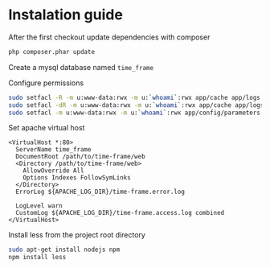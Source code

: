 # Instalation guide

After the first checkout update dependencies with composer

```bash
php composer.phar update
```

Create a mysql database named `time_frame`

Configure permissions

```bash
sudo setfacl -R -m u:www-data:rwx -m u:`whoami`:rwx app/cache app/logs
sudo setfacl -dR -m u:www-data:rwx -m u:`whoami`:rwx app/cache app/logs
sudo setfacl -m u:www-data:rwx -m u:`whoami`:rwx app/config/parameters.yml
```

Set apache virtual host

```
<VirtualHost *:80>
  ServerName time_frame
  DocumentRoot /path/to/time-frame/web
  <Directory /path/to/time-frame/web>
    AllowOverride All
    Options Indexes FollowSymLinks 
  </Directory>
  ErrorLog ${APACHE_LOG_DIR}/time-frame.error.log

  LogLevel warn
  CustomLog ${APACHE_LOG_DIR}/time-frame.access.log combined
</VirtualHost>
```

Install less from the project root directory

```bash
sudo apt-get install nodejs npm
npm install less
```

